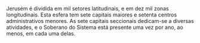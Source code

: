 ﻿Jerusém é dividida em mil setores latitudinais, e em dez mil zonas longitudinais. Esta esfera tem sete capitais maiores e setenta centros administrativos menores. As sete capitais seccionais dedicam-se a diversas atividades, e o Soberano do Sistema está presente uma vez por ano, ao menos, em cada uma delas.